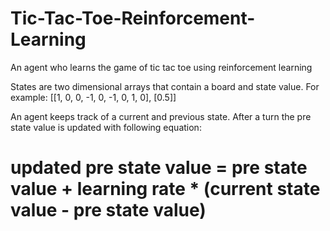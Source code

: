 # Tic-Tac-Toe-Reinforcement-Learning
An agent who learns the game of tic tac toe using reinforcement learning

States are two dimensional arrays that contain a board and state value.
For example: [[1, 0, 0, -1, 0, -1, 0, 1, 0], [0.5]]

An agent keeps track of a current and previous state. After a turn the pre state value is updated with following equation:

# updated pre state value = pre state value + learning rate * (current state value - pre state value)
